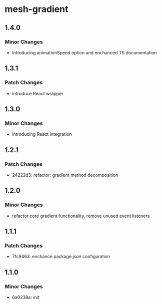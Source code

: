 # mesh-gradient

## 1.4.0

### Minor Changes

- Introducing animationSpeed option and enchanced TS documentation

## 1.3.1

### Patch Changes

- introduce React wrapper

## 1.3.0

### Minor Changes

- introducing React integration

## 1.2.1

### Patch Changes

- 24222d3: refactor: gradient method decomposition

## 1.2.0

### Minor Changes

- refactor core gradient functionality, remove unused event listeners

## 1.1.1

### Patch Changes

- 7fc9463: enchance package.json configuration

## 1.1.0

### Minor Changes

- 6a0238a: init
